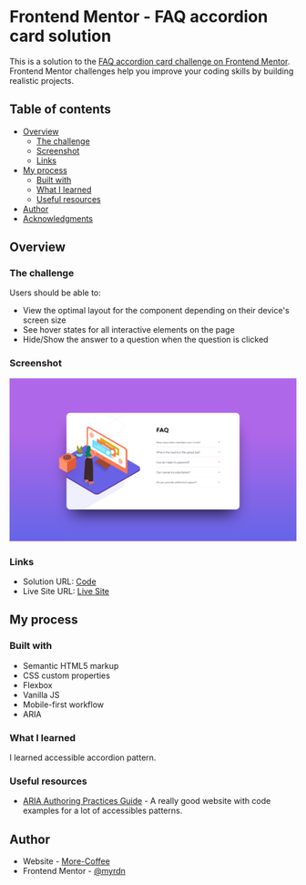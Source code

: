 # Frontend Mentor - FAQ accordion card solution

This is a solution to the [FAQ accordion card challenge on Frontend Mentor](https://www.frontendmentor.io/challenges/faq-accordion-card-XlyjD0Oam). Frontend Mentor challenges help you improve your coding skills by building realistic projects. 

## Table of contents

- [Overview](#overview)
  - [The challenge](#the-challenge)
  - [Screenshot](#screenshot)
  - [Links](#links)
- [My process](#my-process)
  - [Built with](#built-with)
  - [What I learned](#what-i-learned)
  - [Useful resources](#useful-resources)
- [Author](#author)
- [Acknowledgments](#acknowledgments)


## Overview

### The challenge

Users should be able to:

- View the optimal layout for the component depending on their device's screen size
- See hover states for all interactive elements on the page
- Hide/Show the answer to a question when the question is clicked

### Screenshot

![](./screenshot.png)

### Links

- Solution URL: [Code](https://github.com/myrdn/faq-accordion-card)
- Live Site URL: [Live Site](https://myrdn.github.io/faq-accordion-card/)

## My process

### Built with

- Semantic HTML5 markup
- CSS custom properties
- Flexbox
- Vanilla JS
- Mobile-first workflow
- ARIA

### What I learned

I learned accessible accordion pattern.

### Useful resources

- [ARIA Authoring Practices Guide](https://www.w3.org/WAI/ARIA/apg/patterns/accordion/) - A really good
  website with code examples for a lot of accessibles patterns.

## Author

- Website - [More-Coffee](https://more-coffee.net)
- Frontend Mentor - [@myrdn](https://www.frontendmentor.io/profile/myrdn)


